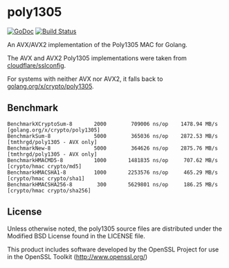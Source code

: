 # poly1305

[![GoDoc](https://godoc.org/github.com/tmthrgd/poly1305?status.svg)](https://godoc.org/github.com/tmthrgd/poly1305)
[![Build Status](https://travis-ci.org/tmthrgd/poly1305.svg?branch=master)](https://travis-ci.org/tmthrgd/poly1305)

An AVX/AVX2 implementation of the Poly1305 MAC for Golang.

The AVX and AVX2 Poly1305 implementations were taken from
[cloudflare/sslconfig](https://github.com/cloudflare/sslconfig/blob/master/patches/openssl__chacha20_poly1305_cf.patch).

For systems with neither AVX nor AVX2, it falls back to
[golang.org/x/crypto/poly1305](https://godoc.org/golang.org/x/crypto/poly1305).

## Benchmark

```
BenchmarkXCryptoSum-8	    2000	    709006 ns/op	1478.94 MB/s	[golang.org/x/crypto/poly1305]
BenchmarkSum-8       	    5000	    365036 ns/op	2872.53 MB/s	[tmthrgd/poly1305 - AVX only]
BenchmarkNew-8       	    5000	    364626 ns/op	2875.76 MB/s	[tmthrgd/poly1305 - AVX only]
BenchmarkHMACMD5-8   	    1000	   1481835 ns/op	 707.62 MB/s	[crypto/hmac crypto/md5]
BenchmarkHMACSHA1-8  	    1000	   2253576 ns/op	 465.29 MB/s	[crypto/hmac crypto/sha1]
BenchmarkHMACSHA256-8	     300	   5629801 ns/op	 186.25 MB/s	[crypto/hmac crypto/sha256]
```

## License

Unless otherwise noted, the poly1305 source files are distributed under the Modified BSD License found in the LICENSE file.

This product includes software developed by the OpenSSL Project for use in the OpenSSL Toolkit (http://www.openssl.org/)
